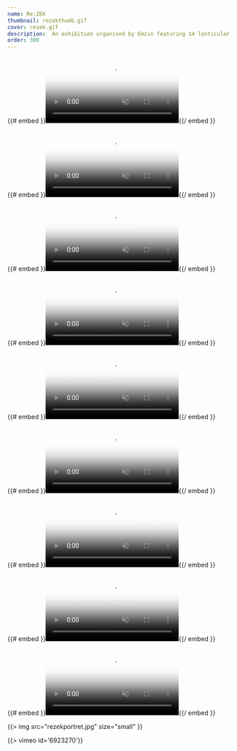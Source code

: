 ```yaml
---
name: Re:ZEK
thumbnail: rezekthumb.gif
cover: rezek.gif
description:  An exhibition organised by Emzin featuring 14 lenticular posters <br> Avla Gallery, NLB Bank, Ljubljana / 2009
order: 300
---
```


{{# embed }}<video class="embed-video" id="embed-video" poster="https://thumbs.gfycat.com/DefensivePlainAmazonparrot-poster.jpg" autoplay="" muted="" loop=""><source id="webmSource" src="https://zippy.gfycat.com/DefensivePlainAmazonparrot.webm" type="video/webm"><source id="mp4Source" src="https://fat.gfycat.com/DefensivePlainAmazonparrot.mp4" type="video/mp4"><img title="Sorry, your browser doesn't support HTML5 video." src="https://thumbs.gfycat.com/DefensivePlainAmazonparrot-poster.jpg"></video>{{/ embed }}

{{# embed }}<video class="embed-video" id="embed-video" poster="https://thumbs.gfycat.com/ClearObviousAsiantrumpetfish-poster.jpg" autoplay="" muted="" loop=""><source id="webmSource" src="https://zippy.gfycat.com/ClearObviousAsiantrumpetfish.webm" type="video/webm"><source id="mp4Source" src="https://fat.gfycat.com/ClearObviousAsiantrumpetfish.mp4" type="video/mp4"><img title="Sorry, your browser doesn't support HTML5 video." src="https://thumbs.gfycat.com/ClearObviousAsiantrumpetfish-poster.jpg"></video>{{/ embed }}

{{# embed }}<video class="embed-video" id="embed-video" poster="https://thumbs.gfycat.com/EnchantingEmptyBushbaby-poster.jpg" autoplay="" muted="" loop=""><source id="webmSource" src="https://zippy.gfycat.com/EnchantingEmptyBushbaby.webm" type="video/webm"><source id="mp4Source" src="https://fat.gfycat.com/EnchantingEmptyBushbaby.mp4" type="video/mp4"><img title="Sorry, your browser doesn't support HTML5 video." src="https://thumbs.gfycat.com/EnchantingEmptyBushbaby-poster.jpg"></video>{{/ embed }}

{{# embed }}<video class="embed-video" id="embed-video" poster="https://thumbs.gfycat.com/OldCrispGodwit-poster.jpg" autoplay="" muted="" loop=""><source id="webmSource" src="https://zippy.gfycat.com/OldCrispGodwit.webm" type="video/webm"><source id="mp4Source" src="https://fat.gfycat.com/OldCrispGodwit.mp4" type="video/mp4"><img title="Sorry, your browser doesn't support HTML5 video." src="https://thumbs.gfycat.com/OldCrispGodwit-poster.jpg"></video>{{/ embed }}

{{# embed }}<video class="embed-video" id="embed-video" poster="https://thumbs.gfycat.com/ImmaculateMadCuttlefish-poster.jpg" autoplay="" muted="" loop=""><source id="webmSource" src="https://zippy.gfycat.com/ImmaculateMadCuttlefish.webm" type="video/webm"><source id="mp4Source" src="https://fat.gfycat.com/ImmaculateMadCuttlefish.mp4" type="video/mp4"><img title="Sorry, your browser doesn't support HTML5 video." src="https://thumbs.gfycat.com/ImmaculateMadCuttlefish-poster.jpg"></video>{{/ embed }}

{{# embed }}<video class="embed-video" id="embed-video" poster="https://thumbs.gfycat.com/InformalPassionateGerenuk-poster.jpg" autoplay="" muted="" loop=""><source id="webmSource" src="https://zippy.gfycat.com/InformalPassionateGerenuk.webm" type="video/webm"><source id="mp4Source" src="https://fat.gfycat.com/InformalPassionateGerenuk.mp4" type="video/mp4"><img title="Sorry, your browser doesn't support HTML5 video." src="https://thumbs.gfycat.com/InformalPassionateGerenuk-poster.jpg"></video>{{/ embed }}

{{# embed }}<video class="embed-video" id="embed-video" poster="https://thumbs.gfycat.com/CommonDismalAnophelesmosquito-poster.jpg" autoplay="" muted="" loop=""><source id="webmSource" src="https://zippy.gfycat.com/CommonDismalAnophelesmosquito.webm" type="video/webm"><source id="mp4Source" src="https://fat.gfycat.com/CommonDismalAnophelesmosquito.mp4" type="video/mp4"><img title="Sorry, your browser doesn't support HTML5 video." src="https://thumbs.gfycat.com/CommonDismalAnophelesmosquito-poster.jpg"></video>{{/ embed }}

{{# embed }}<video class="embed-video" id="embed-video" poster="https://thumbs.gfycat.com/HatefulHeartfeltAmericanblackvulture-poster.jpg" autoplay="" muted="" loop=""><source id="webmSource" src="https://zippy.gfycat.com/HatefulHeartfeltAmericanblackvulture.webm" type="video/webm"><source id="mp4Source" src="https://fat.gfycat.com/HatefulHeartfeltAmericanblackvulture.mp4" type="video/mp4"><img title="Sorry, your browser doesn't support HTML5 video." src="https://thumbs.gfycat.com/HatefulHeartfeltAmericanblackvulture-poster.jpg"></video>{{/ embed }}

{{# embed }}<video class="embed-video" id="embed-video" poster="https://thumbs.gfycat.com/SlimFrailAndeancat-poster.jpg" autoplay="" muted="" loop=""><source id="webmSource" src="https://zippy.gfycat.com/SlimFrailAndeancat.webm" type="video/webm"><source id="mp4Source" src="https://fat.gfycat.com/SlimFrailAndeancat.mp4" type="video/mp4"><img title="Sorry, your browser doesn't support HTML5 video." src="https://thumbs.gfycat.com/SlimFrailAndeancat-poster.jpg"></video>{{/ embed }}

{{> img src="rezekportret.jpg" size="small" }}

{{> vimeo id='6923270'}}
